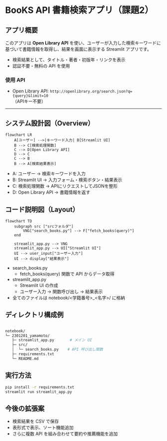 # BooKS API 書籍検索アプリ（課題2）

## アプリ概要
このアプリは **Open Library API** を使い、ユーザーが入力した検索キーワードに基づいて書籍情報を取得し、結果を画面に表示する Streamlit アプリです。  
- 検索結果として、タイトル・著者・初版年・リンクを表示  
- 認証不要・無料の API を使用  

### 使用 API
- Open Library API: `http://openlibrary.org/search.json?q={query}&limit=10`  
  （APIキー不要）

---

## システム設計図（Overview）

```mermaid
flowchart LR
    A[ユーザー] -->|キーワード入力| B[Streamlit UI]
    B --> C[検索処理関数]
    C --> D[Open Library API]
    D --> C
    C --> B
    B --> A[検索結果表示]
```
- A: ユーザー → 検索キーワードを入力
- B: Streamlit UI → 入力フォーム・検索ボタン・結果表示
- C: 検索処理関数 → APIにリクエストしてJSONを整形
- D: Open Library API → 書籍情報を返す

## コード説明図（Layout）
```mermaid
flowchart TD
    subgraph src ["srcフォルダ"]
        VNG["search_books.py"] --> F["fetch_books(query)"]
    end

    streamlit_app.py --> VNG
    streamlit_app.py --> UI["Streamlit UI"]
    UI --> user_input["ユーザー入力"]
    UI --> display["結果表示"]
```

- search_books.py
  - fetch_books(query) 関数で API からデータ取得
- streamlit_app.py
  - Streamlit UI の作成
  - ユーザー入力 → 関数呼び出し → 結果表示
- 全てのファイルは notebook/<学籍番号>_<名字>/ に格納

## ディレクトリ構成例
```bash

notebook/
└─ 2301201_yamamoto/
   ├─ streamlit_app.py       # メイン UI
   ├─ src/
   │  └─ search_books.py    # API 呼び出し関数
   ├─ requirements.txt
   └─ README.md
```

## 実行方法
```bash
pip install -r requirements.txt
streamlit run streamlit_app.py
```

## 今後の拡張案

- 検索結果を CSV で保存
- 表形式で表示、ソート機能追加
- さらに複数 API を組み合わせて要約や推薦機能を追加

